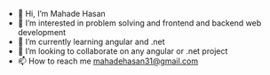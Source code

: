 - 👋 Hi, I’m Mahade Hasan
- 👀 I’m interested in problem solving and frontend and backend web development
- 🌱 I’m currently learning angular and .net
- 💞️ I’m looking to collaborate on any angular or .net project
- 📫 How to reach me mahadehasan31@gmail.com

<!---
mahade31/mahade31 is a ✨ special ✨ repository because its `README.md` (this file) appears on your GitHub profile.
You can click the Preview link to take a look at your changes.
--->
